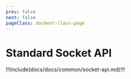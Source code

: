 ```yaml
---
prev: false
next: false
pageClass: docment-class-page
---
```


# Standard Socket API

!!!include(docs/docs/common/socket-api.md)!!!
